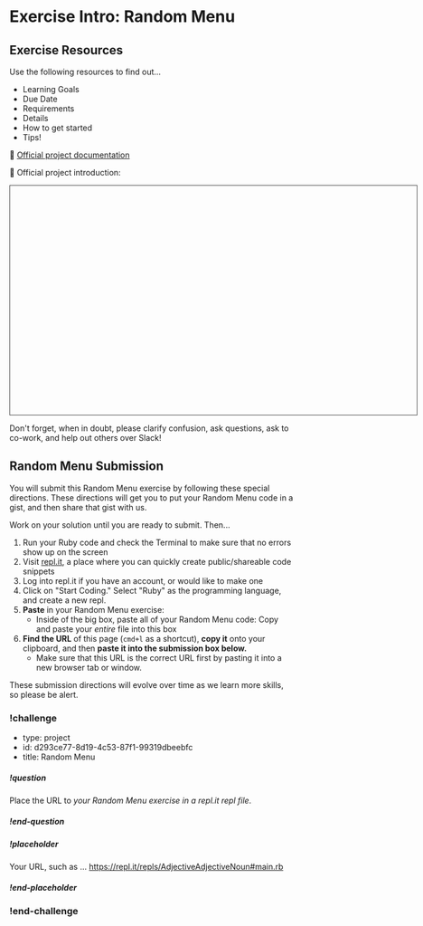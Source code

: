 # Exercise Intro: Random Menu

## Exercise Resources

Use the following resources to find out...

- Learning Goals
- Due Date
- Requirements
- Details
- How to get started
- Tips!

🌟 [Official project documentation]()

🌟 Official project introduction:

<iframe src="" height="405" width="720" style="border: 1px solid #464646;" allowfullscreen allow="autoplay"></iframe>

Don't forget, when in doubt, please clarify confusion, ask questions, ask to co-work, and help out others over Slack!

## Random Menu Submission

You will submit this Random Menu exercise by following these special directions. These directions will get you to put your Random Menu code in a gist, and then share that gist with us.

Work on your solution until you are ready to submit. Then...

1. Run your Ruby code and check the Terminal to make sure that no errors show up on the screen
1. Visit [repl.it](https://repl.it/), a place where you can quickly create public/shareable code snippets
1. Log into repl.it if you have an account, or would like to make one
1. Click on "Start Coding." Select "Ruby" as the programming language, and create a new repl.
1. **Paste** in your Random Menu exercise:
    - Inside of the big box, paste all of your Random Menu code: Copy and paste your _entire_ file into this box
1. **Find the URL** of this page (`cmd+l` as a shortcut), **copy it** onto your clipboard, and then **paste it into the submission box below.**
    - Make sure that this URL is the correct URL first by pasting it into a new browser tab or window.

These submission directions will evolve over time as we learn more skills, so please be alert.

### !challenge

* type: project
* id: d293ce77-8d19-4c53-87f1-99319dbeebfc
* title: Random Menu

##### !question

Place the URL to _*your Random Menu exercise in a repl.it repl file*_.

##### !end-question

##### !placeholder

Your URL, such as ... https://repl.it/repls/AdjectiveAdjectiveNoun#main.rb

##### !end-placeholder

### !end-challenge

